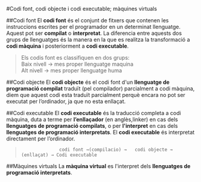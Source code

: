 #Codi font, codi objecte i codi executable; màquines virtuals

##Codi font
El **codi font** és el conjunt de fitxers que contenen les instruccions escrites per el programador en un determinat llenguatge. Aquest pot ser **compilat** o **interpretat**. La diferencia entre aquests dos grups de llenguatges és la manera en la que es realitza la transformació a **codi màquina** i posteriorment a **codi executable**.

>Els codis font es classifiquen en dos grups:<br>
      Baix nivell → mes proper llenguatge maquina<br>
      Alt nivell → mes proper llenguatge huma

##Codi objecte
El **codi objecte** és el codi font d'un **llenguatge de programació compilat** traduït (pel compilador) parcialment a codi màquina, diem que aquest codi esta traduït parcialment perquè encara no pot ser executat per l’ordinador, ja que no esta enllaçat.

##Codi executable
El **codi executable** és la traducció completa a codi màquina, duta a terme per **l’enllaçador** (en anglès,linker) en cas dels **llenguatges de programació compilats**, o per **l'interpret** en cas dels **llenguatges de programació interpretats**. El **codi executable** és interpretat directament per l’ordinador.

>                   codi font →(compilacio) →   codi objecte → (enllaçat) → Codi executable

##Màquines virtuals
La **màquina virtual** es l'interpret dels **llenguatges de programació interpretats**.
